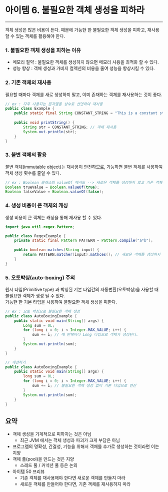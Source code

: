# 아이템 6. 불필요한 객체 생성을 피하라

------

객체 생성은 많은 비용이 든다. 때문에 가능한 한 불필요한 객체 생성을 피하고, 재사용 할 수 있는 객체를 활용해야 한다.

### 1. 불필요한 객체 생성을 피하는 이유
- 메모리 절약 : 불필요한 객체를 생성하지 않으면 메모리 사용을 최적화 할 수 있다.
- 성능 향상 : 객체 생성과 가비지 컬렉션의 비용을 줄여 성능을 향상시킬 수 있다.

### 2. 기존 객체의 재사용
필요할 때마다 객체를 새로 생성하지 말고, 이미 존재하는 객체를 재사용하는 것이 좋다.

```java
// ex : 자주 사용되는 문자열을 상수로 선언하여 재사용
public class Example {
    public static final String CONSTANT_STRING = "This is a constant string";
    
    public void printString() {
        String str = CONSTANT_STRING; // 객체 재사용
        System.out.println(str);
    }
}
```

### 3. 불변 객체의 활용
불변 객체(immutable object)는 재사용이 안전하므로, 가능하면 불변 객체를 사용하여 객체 생성 횟수를 줄일 수 있다.

```java
// ex : Boolean 클래스의 valueOf 메서드 --> 새로운 객체를 생성하지 않고 기존 객체를 재사용한다.
Boolean trueValue = Boolean.valueOf(true);
Boolean falseValue = Boolean.valueOf(false);
```

### 4. 생성 비용이 큰 객체의 캐싱
생성 비용이 큰 객체는 캐싱을 통해 재사용 할 수 있다.

```java
import java.util.regex.Pattern;

public class RegexExample {
    private static final Pattern PATTERN = Pattern.compile("a*b");
    
    public boolean matches(String input) {
        return PATTERN.matcher(input).mathces(); // 새로운 객체를 생성하지 않고 재사용
    }
}
```

### 5. 오토박싱(auto-boxing) 주의
원시 타입(Primitive type) 과 박싱된 기본 타입간의 자동변환(오토박싱)을 사용할 때 불필요한 객체가 생성 될 수 있다.  
가능한 한 기본 타입을 사용하여 불필요한 객체 생성을 피한다.

```java
// ex : 오토 박싱으로 불필요한 객체 생성
public class AutoBoxingExample {
    public static void main(String[] args) {
        Long sum = 0L;
        for (long i = 0; i < Integer.MAX_VALUE; i++) {
            sum += i; // 매 반복마다 Long 타입으로 객체가 생성된다.
        }
        System.out.println(sum);
    }
}

// 개선하기
public class AutoBoxingExample {
    public static void main(String[] args) {
        long sum = 0L;
        for (long i = 0; i < Integer.MAX_VALUE; i++) {
            sum += i; // 불필요한 객체 생성 없이 기본 타입으로 연산
        }
        System.out.println(sum);
    }
}
```

## 요약
- 객체 생성을 기계적으로 피하자는 것은 아님
  - 최근 JVM 에서는 객체 생성과 파괴가 크게 부담은 아님
- 프로그램의 명확성, 간결성, 기능을 위해서 객체를 추가로 생성하는 것이라면 이는 지양
- 객체 풀(pool)을 만드는 것은 지양
  - 스레드 풀 / 커넥션 풀 등은 논외
- 아이템 50 프리뷰
  - 기존 객체를 재사용해야 한다면 새로운 객체를 만들지 마라
  - 새로운 객체를 만들어야 한다면, 기존 객체를 재사용하지 마라
